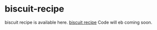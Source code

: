 # biscuit-recipe
biscuit recipe is available here. <a href="https://metavideos.com/video/66739833/easy-dinner-recipes">biscuit recipe</a>
Code will eb coming soon.

